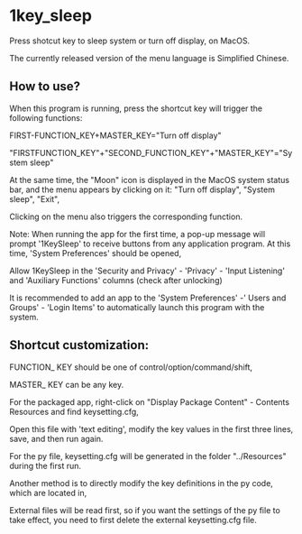 # 1key_sleep
Press shotcut key to sleep system or turn off display, on MacOS.


The currently released version of the menu language is Simplified Chinese.

## How to use?
When this program is running, press the shortcut key will trigger the following functions:

FIRST-FUNCTION_KEY+MASTER_KEY="Turn off display"

"FIRSTFUNCTION_KEY"+"SECOND_FUNCTION_KEY"+"MASTER_KEY"="System sleep"

At the same time, the "Moon" icon is displayed in the MacOS system status bar, 
and the menu appears by clicking on it: "Turn off display", "System sleep", "Exit",

Clicking on the menu also triggers the corresponding function.

Note: When running the app for the first time, a pop-up message will prompt '1KeySleep' to receive buttons from any application program. At this time, 'System Preferences' should be opened,

Allow 1KeySleep in the 'Security and Privacy' - 'Privacy' - 'Input Listening' and 'Auxiliary Functions' columns (check after unlocking)

It is recommended to add an app to the 'System Preferences' -' Users and Groups' - 'Login Items' to automatically launch this program with the system.

## Shortcut customization:

FUNCTION_ KEY should be one of control/option/command/shift,

MASTER_ KEY can be any key.

For the packaged app, right-click on "Display Package Content" - Contents Resources and find keysetting.cfg,

Open this file with 'text editing', modify the key values in the first three lines, save, and then run again.

For the py file, keysetting.cfg will be generated in the folder "../Resources" during the first run.

Another method is to directly modify the key definitions in the py code, which are located in<class Constants>,

External files will be read first, so if you want the settings of the py file to take effect, you need to first delete the external keysetting.cfg file.
